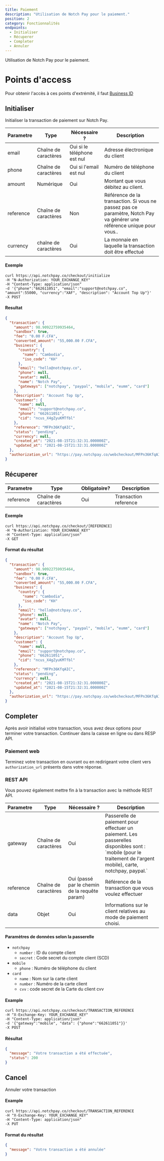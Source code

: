 ```yaml
---
title: Paiement
description: "Utilisation de Notch Pay pour le paiement."
position: 2
category: Fonctionnalités
endpoints:
  - Initialiser
  - Récuperer
  - Completer
  - Annuler
---
```


Utilisation de Notch Pay pour le paiement.

# Points d'access

<list :items="endpoints"></list>

<alert type="avertissement">

Pour obtenir l'accès à ces points d'extrémité, il faut [Business ID](https://business.notchpay.co/settings/apis-webhooks)

</alert>

## Initialiser

Initialiser la transaction de paiement sur Notch Pay.

<table>
<thead>
<tr>
<th>Parametre</th>
<th>Type</th>
<th>Nécessaire ?</th>
<th>Description</th>
</tr>
</thead>
<tbody>
<tr>
<td>email</td>
<td>Chaîne de caractères</td>
<td>Oui si le téléphone est nul</td>
<td>Adresse électronique du client</td>
</tr>
<tr>
<td>phone</td>
<td>Chaîne de caractères</td>
<td>Oui si l'email est nul</td>
<td>Numéro de téléphone du client</td>
</tr>
<tr>
<tr>
<td>amount</td>
<td>Numérique</td>
<td>Oui</td>
<td>Montant que vous débitez au client.</td>
</tr>
<td>reference</td>
<td>Chaîne de caractères</td>
<td>Non</td>
<td>Référence de la transaction. Si vous ne passez pas ce paramètre, Notch Pay va générer une référence unique pour vous..</td>
</tr>
<tr>
<td>currency</td>
<td>chaîne de caractères</td>
<td>Oui</td>
<td>La monnaie en laquelle la transaction doit être effectué</td>
</tr>
</tbody>
</table>

#### Exemple

<code-group>
  <code-block étiquette="cURL" active>

```cURL
curl https://api.notchpay.co/checkout/initialize
-H "N-Authorization: YOUR_EXCHANGE_KEY"
-H "Content-Type: application/json"
-d '{"phone":"662611051", "email":"support@notchpay.co", "amount":55000, "currency":"XAF", "description": "Account Top Up"}'
-X POST
```

  </code-block>
  
</code-group>

#### Resultat

```json
{
  "transaction": {
    "amount": 98.90922759935464,
    "sandbox": true,
    "fee": "0.00 F.CFA",
    "converted_amount": "55,000.00 F.CFA",
    "business": {
      "country": {
        "name": "Cambodia",
        "iso_code": "KH"
      },
      "email": "hello@notchpay.co",
      "phone": null,
      "avatar": null,
      "name": "Notch Pay",
      "gateways": ["notchpay", "paypal", "mobile", "eumm", "card"]
    },
    "description": "Account Top Up",
    "customer": {
      "name": null,
      "email": "support@notchpay.co",
      "phone": "662611051",
      "cid": "ncus_X4gZyuKMTfbl"
    },
    "reference": "MFPn36KfqAIC",
    "status": "pending",
    "currency": null,
    "created_at": "2021-08-15T21:32:31.000000Z",
    "updated_at": "2021-08-15T21:32:31.000000Z"
  },
  "authorization_url": "https://pay.notchpay.co/webcheckout/MFPn36KfqAIC"
}
```

## Récuperer



<table>
<thead>
<tr>
<th>Parametre</th>
<th>Type</th>
<th>Obligatoire?</th>
<th>Description</th>
</tr>
</thead>
<tbody>
<tr>
<td>reference</td>
<td>Chaîne de caractères</td>
<td>Oui</td>
<td>Transaction reference</td>
</tr>
</tbody>
</table>

#### Exemple

<code-group>
  <code-block étiquette="cURL" active>

```cURL
curl https://api.notchpay.co/checkout/[REFERENCE]
-H "N-Authorization: YOUR_EXCHANGE_KEY"
-H "Content-Type: application/json"
-X GET
```

  </code-block>
  
</code-group>

#### Format du résultat

```json
{
  "transaction": {
    "amount": 98.90922759935464,
    "sandbox": true,
    "fee": "0.00 F.CFA",
    "converted_amount": "55,000.00 F.CFA",
    "business": {
      "country": {
        "name": "Cambodia",
        "iso_code": "KH"
      },
      "email": "hello@notchpay.co",
      "phone": null,
      "avatar": null,
      "name": "Notch Pay",
      "gateways": ["notchpay", "paypal", "mobile", "eumm", "card"]
    },
    "description": "Account Top Up",
    "customer": {
      "name": null,
      "email": "support@notchpay.co",
      "phone": "662611051",
      "cid": "ncus_X4gZyuKMTfbl"
    },
    "reference": "MFPn36KfqAIC",
    "status": "pending",
    "currency": null,
    "created_at": "2021-08-15T21:32:31.000000Z",
    "updated_at": "2021-08-15T21:32:31.000000Z"
  },
  "authorization_url": "https://pay.notchpay.co/webcheckout/MFPn36KfqAIC"
}
```

## Completer

Après avoir initialisé votre transaction, vous avez deux options pour terminer votre transaction. Continuer dans la caisse en ligne ou dans RESP API.

### Paiement web

Terminez votre transaction en ouvrant ou en redirigeant votre client vers `authorization_url` présents dans votre réponse.

### REST API

Vous pouvez également mettre fin à la transaction avec la méthode REST API.

<table>
<thead>
<tr>
<th>Parametre</th>
<th>Type</th>
<th>Nécessaire ?</th>
<th>Description</th>
</tr>
</thead>
<tbody>
<tr>
<td>gateway</td>
<td>Chaîne de caractères</td>
<td>Oui</td>
<td>Passerelle de paiement pour effectuer un paiement. Les passerelles disponibles sont : `mobile (pour le traitement de l'argent mobile), carte, notchpay, paypal.`  </td>
</tr>
<tr>
<td>reference</td>
<td>Chaîne de caractères</td>
<td>Oui (passé par le chemin de la requête param)</td>
<td>Référence de la transaction que vous voulez effectuer  </td>
</tr>
<tr>
<td>data</td>
<td>Objet</td>
<td>Oui</td>
<td>Informations sur le client relatives au mode de paiement choisi.</td>
</tr>
<tr>
</tbody>
</table>

#### Paramètres de données selon la passerelle

- `notchpay`
  - `number` : ID du compte client
  - `secret` : Code secret du compte client (SCD)
- `mobile`
  - `phone` : Numéro de téléphone du client
- `card`
  - `name` : Nom sur la carte client
  - `number` : Numéro de la carte client
  - `cvv` : code secret de la Carte du client cvv

#### Example

<code-group>
  <code-block étiquette="cURL" active>

```cURL
curl https://api.notchpay.co/checkout/TRANSACTION_REFERENCE
-H "X-Exchange-Key: YOUR_EXCHANGE_KEY"
-H "Content-Type: application/json"
-d '{"gateway":"mobile", "data": {"phone":"662611051"}}'
-X POST
```

  </code-block>
  
</code-group>

#### Résultat

```json
{
  "message": "Votre transaction a été effectuée",
  "status": 200
}
```

## Cancel

Annuler votre transaction

#### Example

<code-group>
  <code-block label="cURL" active>

```cURL
curl https://api.notchpay.co/checkout/TRANSACTION_REFERENCE
-H "X-Exchange-Key: YOUR_EXCHANGE_KEY"
-H "Content-Type: application/json"
-X PUT
```

  </code-block>
  
</code-group>

#### Format du résultat

```json
{
  "message": "Votre transaction a été annulée"
}
```
